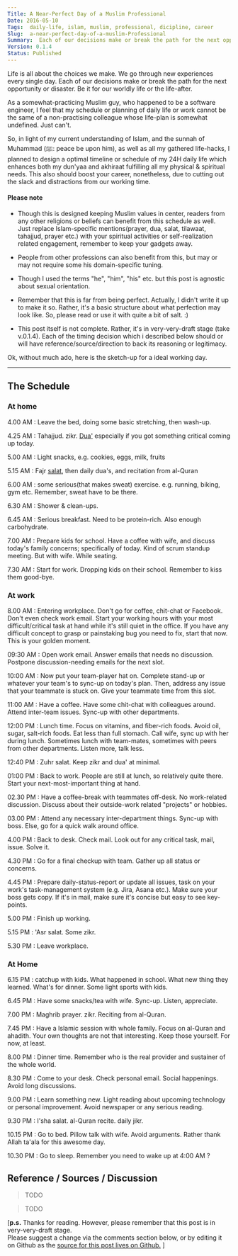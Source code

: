 ```yaml
---
Title: A Near-Perfect Day of a Muslim Professional
Date: 2016-05-10
Tags:  daily-life, islam, muslim, professional, dicipline, career 
Slug:  a-near-perfect-day-of-a-muslim-Professional
Summary:  Each of our decisions make or break the path for the next opportunity or disaster. Be it for our worldly life or the life-after.
Version: 0.1.4
Status: Published
---
```


Life is all about the choices we make. We go through new experiences every single day. 
Each of our decisions make or break the path for the next opportunity or disaster. Be it for our worldly life or the life-after.

As a somewhat-practicing Muslim guy, who happened to be a software engineer, I feel that my schedule or planning of daily life or work cannot be the same of a non-practising colleague whose life-plan is somewhat undefined.
Just can't.

So, in light of my current understanding of Islam, and the sunnah of Muhammad (ﷺ: peace be upon him), as well as all my gathered life-hacks, I planned to design a optimal timeline or schedule of my 24H daily life which enhances both my dun'yaa and akhiraat fulfilling all my physical & spiritual needs. This also should boost your career, nonetheless, due to cutting out the slack and distractions from our working time.

#### Please note
 * Though this is designed keeping Muslim values in center, readers from any other religions or beliefs can benefit from this schedule as well.  
Just replace Islam-specific mentions(prayer, dua, salat, tilawaat, tahajjud, prayer etc.) with your spiritual activities or self-realization related engagement, remember to keep your gadgets away. 

 * People from other professions can also benefit from this, but may or may not require some his domain-specific tuning.
 * Though I used the terms "he", "him", "his" etc. but this post is agnostic about sexual orientation.
 * Remember that this is far from being perfect. Actually, I didn't write it up to make it so. Rather, it's a basic structure about what perfection may look like.
 So, please read or use it with quite a bit of salt. :)
 * This post itself is not complete. Rather, it's in very-very-draft stage (take v.0.1.4). Each of the timing decision which i described below should or will have reference/source/direction to back its reasoning or legitimacy.
 
Ok, without much ado, here is the sketch-up for a ideal working day.

---

## The Schedule

### At home

4.00 AM  :   Leave the bed, doing some basic stretching, then wash-up.

4.25 AM  :   Tahajjud. zikr. [Dua'](https://en.wikipedia.org/wiki/Dua) especially if you got something critical coming up today.

5.00 AM  :   Light snacks, e.g. cookies, eggs, milk, fruits

5.15 AM  :   Fajr [salat](https://en.wikipedia.org/wiki/Salah), then daily dua's, and recitation from al-Quran

6.00 AM  :   some serious(that makes sweat) exercise. e.g. running, biking, gym etc. Remember, sweat have to be there.

6.30 AM  :   Shower & clean-ups.

6.45 AM  :   Serious breakfast. Need to be protein-rich. Also enough carbohydrate.

7.00 AM  :   Prepare kids for school. Have a coffee with wife, and discuss today's family concerns; specifically of today. Kind of scrum standup meeting. But with wife. While seating.

7.30 AM  :   Start for work. Dropping kids on their school. Remember to kiss them good-bye.

### At work

8.00 AM  :  Entering workplace. Don't go for coffee, chit-chat or Facebook. Don't even check work email. Start your working hours with your most difficult/critical task at hand while it's still quiet in the office. If you have any difficult concept to grasp or painstaking bug you need to fix, start that now. This is your golden moment.

09:30 AM :  Open work email. Answer emails that needs no discussion. Postpone discussion-needing emails for the next slot.

10:00 AM :  Now put your team-player hat on. Complete stand-up or whatever your team's to sync-up on today's plan. Then, address any issue that your teammate is stuck on. Give your teammate time from this slot.

11:00 AM :  Have a coffee. Have some chit-chat with colleagues around. Attend inter-team issues. Sync-up with other departments.

12:00 PM :  Lunch time. Focus on vitamins, and fiber-rich foods. Avoid oil, sugar, salt-rich foods. Eat less than full stomach. Call wife, sync up with her during lunch. Sometimes lunch with team-mates, sometimes with peers from other departments. Listen more, talk less.

12:40 PM :  Zuhr salat. Keep zikr and dua' at minimal.

01:00 PM  :  Back to work. People are still at lunch, so relatively quite there. Start your next-most-important thing at hand.

02.30 PM  :  Have a coffee-break with teammates off-desk. No work-related discussion. Discuss about their outside-work related "projects" or hobbies.

03.00 PM  :  Attend any necessary inter-department things. Sync-up with boss. Else, go for a quick walk around office.

4.00 PM  :   Back to desk. Check mail. Look out for any critical task, mail, issue. Solve it.

4.30 PM  :   Go for a final checkup with team. Gather up all status or concerns.

4.45 PM  :   Prepare daily-status-report or update all issues, task on your work's task-management system (e.g. Jira, Asana etc.). Make sure your boss gets copy. If it's in mail, make sure it's concise but easy to see key-points.

5.00 PM  :   Finish up working.

5.15 PM  :   'Asr salat. Some zikr.

5.30 PM  :   Leave workplace.

### At Home
6.15 PM  :   catchup with kids. What happened in school. What new thing they learned. What's for dinner. Some light sports with kids.

6.45 PM  :   Have some snacks/tea with wife. Sync-up. Listen, appreciate.

7.00 PM  :   Maghrib prayer. zikr. Reciting from al-Quran.

7.45 PM  :   Have a Islamic session with whole family. Focus on al-Quran and ahadith. Your own thoughts are not that interesting. Keep those yourself. For now, at least.

8.00 PM  :   Dinner time. Remember who is the real provider and sustainer of the whole world.

8.30 PM  :   Come to your desk. Check personal email. Social happenings. Avoid long discussions.

9.00 PM  :    Learn something new. Light reading about upcoming technology or personal improvement. Avoid newspaper or any serious reading.

9.30 PM  :   I'sha salat. al-Quran recite. daily jikr.

10.15 PM  :  Go to bed. Pillow talk with wife. Avoid arguments. Rather thank Allah ta'ala for this awesome day.

10.30 PM  :  Go to sleep. Remember you need to wake up at 4:00 AM ?


## Reference / Sources / Discussion

> TODO  

> TODO

[**p.s.** Thanks for reading. However, please remember that this post is in very-very-draft stage.  
Please suggest a change via the comments section below, or by editing it on Github as the [source for this post lives on Github.](https://github.com/kmonsoor/blog.kmonsoor.com/edit/master/content/articles/toughts/a-near-perfect-day-of-a-muslim-professional.md) ]

